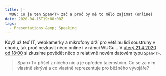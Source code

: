 ```yaml
---
title: |-
  WUG: Co je ten Span<T> zač a proč by mě to mělo zajímat (online)
date: 2020-04-15T19:08:00Z
tags:
  - Presentations &amp; Speaking
---
```

Když už teď IT, webkamerky a mikrofony drží pro většinu lidí soustruhy v chodu, tak proč nezkusit něco online i v rámci WUGu... V [úterý 21.4.2020 od 18:00][1] si zkusíme povědět něco o relativně novém datovém typu `Span<T>`. 

<!-- excerpt -->

> Span\<T> přišel z ničeho nic a je opředen tajemstvím. Co se za ním vlastně skrývá a co vlastně reprezentuje pro běžného vývojáře?

[1]: https://www.wug.cz/online/akce/1109-Co-je-ten-Span-T-zac-a-proc-by-me-to-melo-zajimat